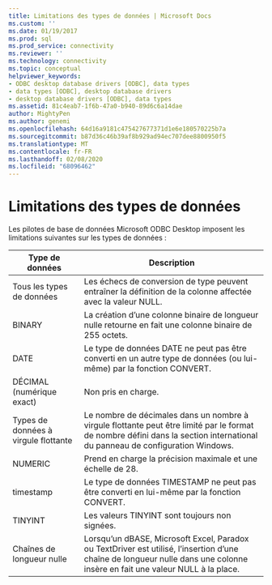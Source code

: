 ```yaml
---
title: Limitations des types de données | Microsoft Docs
ms.custom: ''
ms.date: 01/19/2017
ms.prod: sql
ms.prod_service: connectivity
ms.reviewer: ''
ms.technology: connectivity
ms.topic: conceptual
helpviewer_keywords:
- ODBC desktop database drivers [ODBC], data types
- data types [ODBC], desktop database drivers
- desktop database drivers [ODBC], data types
ms.assetid: 81c4eab7-1f6b-47a0-b940-89d6c6a14dae
author: MightyPen
ms.author: genemi
ms.openlocfilehash: 64d16a9181c475427677371d1e6e180570225b7a
ms.sourcegitcommit: b87d36c46b39af8b929ad94ec707dee8800950f5
ms.translationtype: MT
ms.contentlocale: fr-FR
ms.lasthandoff: 02/08/2020
ms.locfileid: "68096462"
---
```

# <a name="data-type-limitations"></a>Limitations des types de données
Les pilotes de base de données Microsoft ODBC Desktop imposent les limitations suivantes sur les types de données :  
  
|Type de données|Description|  
|---------------|-----------------|  
|Tous les types de données|Les échecs de conversion de type peuvent entraîner la définition de la colonne affectée avec la valeur NULL.|  
|BINARY|La création d’une colonne binaire de longueur nulle retourne en fait une colonne binaire de 255 octets.|  
|DATE|Le type de données DATE ne peut pas être converti en un autre type de données (ou lui-même) par la fonction CONVERT.|  
|DÉCIMAL (numérique exact)|Non pris en charge.|  
|Types de données à virgule flottante|Le nombre de décimales dans un nombre à virgule flottante peut être limité par le format de nombre défini dans la section international du panneau de configuration Windows.|  
|NUMERIC|Prend en charge la précision maximale et une échelle de 28.|  
|timestamp|Le type de données TIMESTAMP ne peut pas être converti en lui-même par la fonction CONVERT.|  
|TINYINT|Les valeurs TINYINT sont toujours non signées.|  
|Chaînes de longueur nulle|Lorsqu’un dBASE, Microsoft Excel, Paradox ou TextDriver est utilisé, l’insertion d’une chaîne de longueur nulle dans une colonne insère en fait une valeur NULL à la place.|

